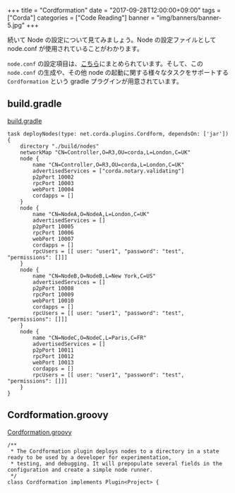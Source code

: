+++
title = "Cordformation"
date = "2017-09-28T12:00:00+09:00"
tags = ["Corda"]
categories = ["Code Reading"]
banner = "img/banners/banner-5.jpg"
+++

続いて Node の設定について見てみましょう。Node の設定ファイルとして node.conf が使用されていることがわかります。

<!--more-->

`node.conf` の設定項目は、[こちら](https://docs.corda.net/releases/release-M14.0/corda-configuration-file.html)にまとめられています。そして、この `node.conf` の生成や、その他 node の起動に関する様々なタスクをサポートする `Cordformation` という gradle プラグインが用意されています。

## build.gradle
[build.gradle](https://github.com/corda/cordapp-example/blob/release-M14.0/kotlin-source/build.gradle)
```
task deployNodes(type: net.corda.plugins.Cordform, dependsOn: ['jar']) {
    directory "./build/nodes"
    networkMap "CN=Controller,O=R3,OU=corda,L=London,C=UK"
    node {
        name "CN=Controller,O=R3,OU=corda,L=London,C=UK"
        advertisedServices = ["corda.notary.validating"]
        p2pPort 10002
        rpcPort 10003
        webPort 10004
        cordapps = []
    }
    node {
        name "CN=NodeA,O=NodeA,L=London,C=UK"
        advertisedServices = []
        p2pPort 10005
        rpcPort 10006
        webPort 10007
        cordapps = []
        rpcUsers = [[ user: "user1", "password": "test", "permissions": []]]
    }
    node {
        name "CN=NodeB,O=NodeB,L=New York,C=US"
        advertisedServices = []
        p2pPort 10008
        rpcPort 10009
        webPort 10010
        cordapps = []
        rpcUsers = [[ user: "user1", "password": "test", "permissions": []]]
    }
    node {
        name "CN=NodeC,O=NodeC,L=Paris,C=FR"
        advertisedServices = []
        p2pPort 10011
        rpcPort 10012
        webPort 10013
        cordapps = []
        rpcUsers = [[ user: "user1", "password": "test", "permissions": []]]
    }
}
```

## Cordformation.groovy
[Cordformation.groovy](https://github.com/corda/corda/blob/release-M14.0/gradle-plugins/cordformation/src/main/groovy/net/corda/plugins/Cordformation.groovy)
```
/**
 * The Cordformation plugin deploys nodes to a directory in a state ready to be used by a developer for experimentation,
 * testing, and debugging. It will prepopulate several fields in the configuration and create a simple node runner.
 */
class Cordformation implements Plugin<Project> {
```
